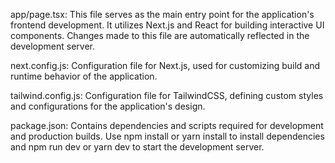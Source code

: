 app/page.tsx: This file serves as the main entry point for the application's frontend development. It utilizes Next.js and React for building interactive UI components. Changes made to this file are automatically reflected in the development server.

next.config.js: Configuration file for Next.js, used for customizing build and runtime behavior of the application.

tailwind.config.js: Configuration file for TailwindCSS, defining custom styles and configurations for the application's design.

package.json: Contains dependencies and scripts required for development and production builds. Use npm install or yarn install to install dependencies and npm run dev or yarn dev to start the development server.

